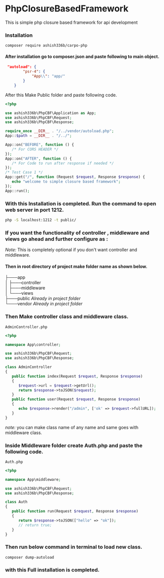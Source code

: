 # PhpClosureBasedFramework

This is simple php closure based framework for api development

### Installation

```composer
composer require ashish336b/carpo-php
```

#### After installation go to composer.json and paste following to main object.

```json
 "autoload": {
        "psr-4": {
            "App\\": "app/"
        }
    }
```

After this Make Public folder and paste following code.

```php
<?php

use ashish336b\PhpCBF\Application as App;
use ashish336b\PhpCBF\Request;
use ashish336b\PhpCBF\Response;

require_once __DIR__ . "/../vendor/autoload.php";
App::$path = __DIR__ . "/../";

App::on("BEFORE", function () {
   /* For CORS HEADER */
});
App::on("AFTER", function () {
   /* For Code to run after response if needed */
});
/* Test Case 1 */
App::get("/", function (Request $request, Response $response) {
   echo "welcome to simple closure based framework";
});
App::run();
```

### With this Installation is completed. Run the command to open web server in port 1212.

```bash
php -S localhost:1212 -t public/
```

### If you want the functionality of controller , middleware and views go ahead and further configure as :

_Note:_ This is completely optional if you don't want controller and middleware.

#### Then in root directory of project make folder name as shown below.

├───app </br>
│ ├───controller </br>
│ ├───middleware </br>
│ └───views </br>
├───public _Already in project folder_</br>
└───vendor _Already in project folder_</br>

### Then Make controller class and middleware class.

`AdminController.php`

```php
<?php

namespace App\controller;

use ashish336b\PhpCBF\Request;
use ashish336b\PhpCBF\Response;

class AdminController
{
   public function index(Request $request, Response $response)
   {
      $request->url = $request->getUrl();
      return $response->toJSON($request);
   }
   public function user(Request $request, Response $response)
   {
      echo $response->render("/admin", ['ok' => $request->fullURL]);
   }
}
```

_note:_ you can make class name of any name and same goes with middleware class.

### Inside Middleware folder create Auth.php and paste the following code.

`Auth.php`

```php
<?php

namespace App\middleware;

use ashish336b\PhpCBF\Request;
use ashish336b\PhpCBF\Response;

class Auth
{
   public function run(Request $request, Response $response)
   {
      return $response->toJSON(["hello" => "ok"]);
      // return true;
   }
}
```

### Then run below command in terminal to load new class.

```composer
composer dump-autoload
```

### with this Full installation is completed.
